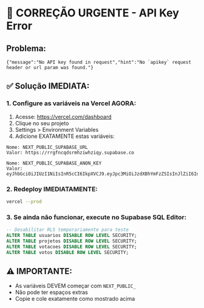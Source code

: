 # 🚨 CORREÇÃO URGENTE - API Key Error

## Problema:
```
{"message":"No API key found in request","hint":"No `apikey` request header or url param was found."}
```

## ✅ Solução IMEDIATA:

### 1. Configure as variáveis na Vercel AGORA:
1. Acesse: https://vercel.com/dashboard
2. Clique no seu projeto
3. Settings > Environment Variables
4. Adicione EXATAMENTE estas variáveis:

```
Nome: NEXT_PUBLIC_SUPABASE_URL
Valor: https://rrgfncqdsrmhziwhziqy.supabase.co

Nome: NEXT_PUBLIC_SUPABASE_ANON_KEY  
Valor: eyJhbGciOiJIUzI1NiIsInR5cCI6IkpXVCJ9.eyJpc3MiOiJzdXBhYmFzZSIsInJlZiI6InJyZ2ZuY3Fkc3JtaHppd2h6aXF5Iiwicm9sZSI6ImFub24iLCJpYXQiOjE3NTA0NTc4NzUsImV4cCI6MjA2NjAzMzg3NX0.cgqB_xDmJyTtjLy_D6VWEr1j_wQAYv0SwksZRvruYGQ
```

### 2. Redeploy IMEDIATAMENTE:
```bash
vercel --prod
```

### 3. Se ainda não funcionar, execute no Supabase SQL Editor:
```sql
-- Desabilitar RLS temporariamente para teste
ALTER TABLE usuarios DISABLE ROW LEVEL SECURITY;
ALTER TABLE projetos DISABLE ROW LEVEL SECURITY;
ALTER TABLE votacoes DISABLE ROW LEVEL SECURITY;
ALTER TABLE votos DISABLE ROW LEVEL SECURITY;
```

## ⚠️ IMPORTANTE:
- As variáveis DEVEM começar com `NEXT_PUBLIC_`
- Não pode ter espaços extras
- Copie e cole exatamente como mostrado acima